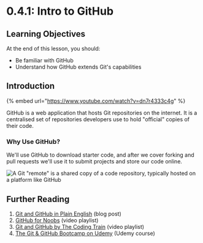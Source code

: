 # 0.4.1: Intro to GitHub

## Learning Objectives

At the end of this lesson, you should:

* Be familiar with GitHub
* Understand how GitHub extends Git's capabilities

## Introduction

{% embed url="https://www.youtube.com/watch?v=dn7r4333c4g" %}

GitHub is a web application that hosts Git repositories on the internet. It is a centralised set of repositories developers use to hold "official" copies of their code.

### Why Use GitHub?

We'll use GitHub to download starter code, and after we cover forking and pull requests we'll use it to submit projects and store our code online.

![A Git "remote" is a shared copy of a code repository, typically hosted on a platform like GitHub](../../0-foundations/.gitbook/assets/remotes.png)

## Further Reading

1. [Git and GitHub in Plain English](https://blog.red-badger.com/2016/11/29/gitgithub-in-plain-english) (blog post)
2. [GitHub for Noobs](https://www.youtube.com/watch?v=1h9\_cB9mPT8\&t=13s) (video playlist)
3. [Git and GitHub by The Coding Train](https://youtube.com/playlist?list=PLRqwX-V7Uu6ZF9C0YMKuns9sLDzK6zoiV) (video playlist)
4. [The Git & GitHub Bootcamp on Udemy](https://www.udemy.com/course/git-and-github-bootcamp/) (Udemy course)
